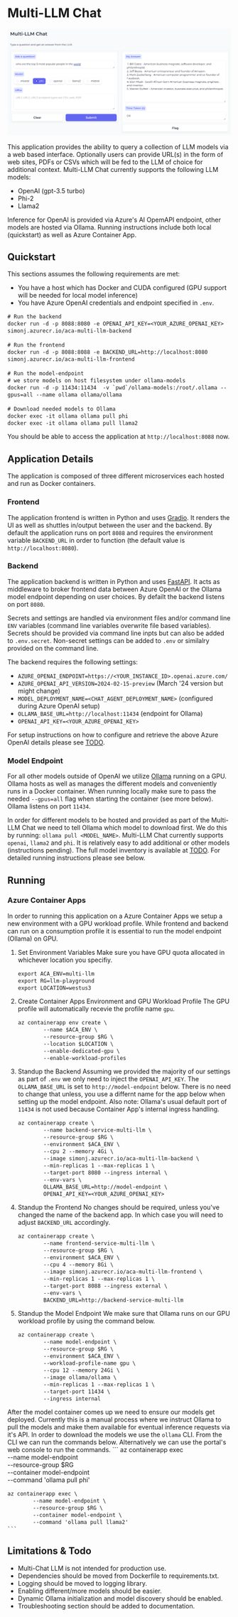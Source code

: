 # Multi-LLM Chat

![screenshot](misc/screenshot.png)

This application provides the ability to query a collection of LLM models via a web 
based interface. Optionally users can provide URL(s) in the form of web sites, PDFs or CSVs which will be fed to the LLM of choice for additional context. Multi-LLM Chat currently supports the following LLM models:

* OpenAI (gpt-3.5 turbo)
* Phi-2
* Llama2

Inference for OpenAI is provided via Azure's AI OpemAPI endpoint, other models are hosted via Ollama. Running instructions include both local (quickstart) as well as Azure Container App.


## Quickstart

This sections assumes the following requirements are met:
- You have a host which has Docker and CUDA configured (GPU support will be needed for local model inference)
- You have Azure OpenAI credentials and endpoint specified in `.env`.

```
# Run the backend
docker run -d -p 8088:8080 -e OPENAI_API_KEY=<YOUR_AZURE_OPENAI_KEY> simonj.azurecr.io/aca-multi-llm-backend

# Run the frontend
docker run -d -p 8088:8088 -e BACKEND_URL=http://localhost:8080 simonj.azurecr.io/aca-multi-llm-frontend

# Run the model-endpoint
# we store models on host filesystem under ollama-models
docker run -d -p 11434:11434  -v `pwd`/ollama-models:/root/.ollama --gpus=all --name ollama ollama/ollama 

# Download needed models to Ollama
docker exec -it ollama ollama pull phi
docker exec -it ollama ollama pull llama2
```
You should be able to access the application at `http://localhost:8088` now.


## Application Details

The application is composed of three different microservices each hosted and run as Docker containers. 

### Frontend

The application frontend is written in Python and uses [Gradio](https://grad.io). It renders the UI as well as shuttles in/output between the user and the backend. By default the application runs on port `8088` and requires the environment variable `BACKEND_URL` in order to function (the default value is `http://localhost:8080`).

### Backend

The application backend is written in Python and uses [FastAPI](https://fastapi.org). It acts as middleware to broker frontend data between Azure OpenAI or the Ollama model endpoint depending on user choices. By defailt the backend listens on port `8080`.

Secrets and settings are handled via environment files and/or command line `ENV` variables (command line variables overwrite file based variables). Secrets should be provided via command line inpts but can also be added to `.env.secret`.
Non-secret settings can be added to `.env` or similalry provided on the command line.

The backend requires the following settings:
* `AZURE_OPENAI_ENDPOINT=https://<YOUR_INSTANCE_ID>.openai.azure.com/`
* `AZURE_OPENAI_API_VERSION=2024-02-15-preview` (March '24 version but might change)
* `MODEL_DEPLOYMENT_NAME=<CHAT_AGENT_DEPLOYMENT_NAME>` (configured during Azure OpenAI setup)
* `OLLAMA_BASE_URL=http://localhost:11434` (endpoint for Ollama)
* `OPENAI_API_KEY=<YOUR_AZURE_OPENAI_KEY>`

For setup instructions on how to configure and retrieve the above Azure OpenAI details please see [TODO](TODO).

### Model Endpoint

For all other models outside of OpenAI we utilize [Ollama]() running on a GPU. Ollama hosts as well as manages the different models and conveniently runs in a Docker container. When running locally make sure to pass the needed `--gpus=all` flag when starting the container (see more below). Ollama listens on port `11434`.

In order for different models to be hosted and provided as part of the Multi-LLM Chat we need to tell Ollama which model to download first. We do this by running: `ollama pull <MODEL_NAME>`. Multi-LLM Chat currently supports `openai`, `llama2` and `phi`. It is relatively easy to add additional or other models (instructions pending). The full model inventory is available at [TODO](TODO). For detailed running instructions please see below.


## Running

### Azure Container Apps

In order to running this application on a Azure Container Apps we setup a new environment with a GPU workload profile. While frontend and backend can run on a consumption profile it is essential to run the model endpoint (Ollama) on GPU.

1. Set Environment Variables
Make sure you have GPU quota allocated in whichever location you specifiy.
    ```
    export ACA_ENV=multi-llm
    export RG=llm-playground
    export LOCATION=westus3
    ```
1. Create Container Apps Environment and GPU Workload Profile
The GPU profile will automatically recevie the profile name `gpu`.
    ```
    az containerapp env create \
            --name $ACA_ENV \
            --resource-group $RG \
            --location $LOCATION \
            --enable-dedicated-gpu \
            --enable-workload-profiles
    ```
1. Standup the Backend
Assuming we provided the majority of our settings as part of `.env` we only need to inject the `OPENAI_API_KEY`. The `OLLAMA_BASE_URL` is set to `http://model-endpoint` below. There is no need to change that unless, you use a differnt name for the app below when setting up the model endpoint. Also note: Ollama's usual default port of `11434` is not used because Container App's internal ingress handling.
    ```
    az containerapp create \
            --name backend-service-multi-llm \
            --resource-group $RG \
            --environment $ACA_ENV \
            --cpu 2 --memory 4Gi \
            --image simonj.azurecr.io/aca-multi-llm-backend \
            --min-replicas 1 --max-replicas 1 \
            --target-port 8080 --ingress internal \
            --env-vars \
            OLLAMA_BASE_URL=http://model-endpoint \
            OPENAI_API_KEY=<YOUR_AZURE_OPENAI_KEY>   
    ```
1. Standup the Frontend
No changes should be required, unless you've changed the name of the backend app. In which case you will need to adjust `BACKEND_URL` accordingly.
    ```
    az containerapp create \
            --name frontend-service-multi-llm \
            --resource-group $RG \
            --environment $ACA_ENV \
            --cpu 4 --memory 8Gi \
            --image simonj.azurecr.io/aca-multi-llm-frontend \
            --min-replicas 1 --max-replicas 1 \
            --target-port 8088 --ingress external \ 
            --env-vars \
            BACKEND_URL=http://backend-service-multi-llm
    ```
1. Standup the Model Endpoint
We make sure that Ollama runs on our GPU workload profile by using the command below.
    ```
    az containerapp create \
            --name model-endpoint \
            --resource-group $RG \
            --environment $ACA_ENV \
            --workload-profile-name gpu \
            --cpu 12 --memory 24Gi \
            --image ollama/ollama \
            --min-replicas 1 --max-replicas 1 \
            --target-port 11434 \
            --ingress internal
    ```
After the model container comes up we need to ensure our models get deployed. Currently this is a manual process where we instruct Ollama to pull the models and make them available for eventual inference requests via it's API. In order to download the models we use the `ollama` CLI. From the CLI we can run the commands below. Alternatively we can use the portal's web console to run the commands.
    ```
    az containerapp exec \
            --name model-endpoint \
            --resource-group $RG \
            --container model-endpoint \
            --command 'ollama pull phi'

    az containerapp exec \
            --name model-endpoint \
            --resource-group $RG \
            --container model-endpoint \
            --command 'ollama pull llama2'
    ```

## Limitations & Todo
* Multi-Chat LLM is not intended for production use.
* Dependencies should be moved from Dockerfile to requirements.txt.
* Logging should be moved to logging library.
* Enabling different/more models should be easier.
* Dynamic Ollama initialization and model discovery should be enabled.
* Troubleshooting section should be added to documentation.